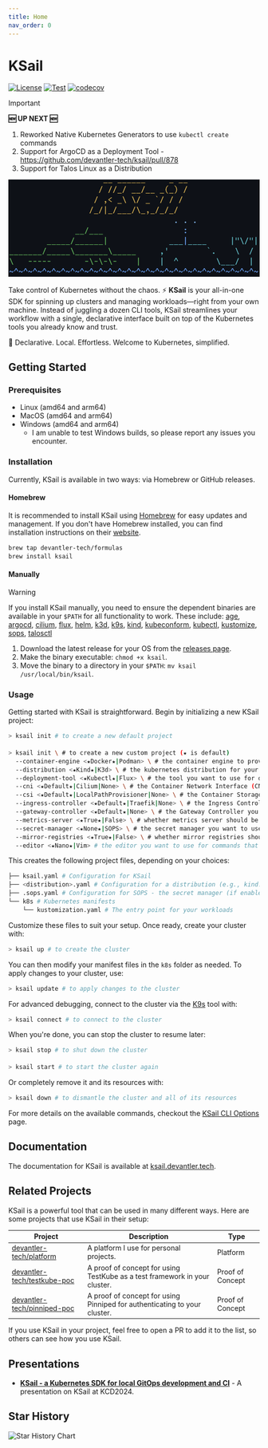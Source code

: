 ```yaml
---
title: Home
nav_order: 0
---
```


# KSail

[![License](https://img.shields.io/badge/License-Apache_2.0-blue.svg)](https://opensource.org/licenses/Apache-2.0)
[![Test](https://github.com/devantler-tech/ksail/actions/workflows/test.yaml/badge.svg?branch=main)](https://github.com/devantler-tech/ksail/actions/workflows/test.yaml)
[![codecov](https://codecov.io/gh/devantler-tech/ksail/graph/badge.svg?token=DNEO90PfNR)](https://codecov.io/gh/devantler-tech/ksail)

> [!IMPORTANT]
> **🆕 UP NEXT 🆕**
>
> 1. Reworked Native Kubernetes Generators to use `kubectl create` commands
> 2. Support for ArgoCD as a Deployment Tool - <https://github.com/devantler-tech/ksail/pull/878>
> 3. Support for Talos Linux as a Distribution

<picture align="center">
  <source media="(prefers-color-scheme: dark)" srcset="docs/images/ksail-cli-dark.png" style="width: 550px">
  <source media="(prefers-color-scheme: light)" srcset="docs/images/ksail-cli-light.png" style="width: 550px">
  <img alt="KSail CLI" src="docs/images/ksail-cli-dark.png" style="width: 550px">
</picture>

Take control of Kubernetes without the chaos. ⚡ **KSail** is your all-in-one SDK for spinning up clusters and managing workloads—right from your own machine. Instead of juggling a dozen CLI tools, KSail streamlines your workflow with a single, declarative interface built on top of the Kubernetes tools you already know and trust.

🌟 Declarative. Local. Effortless. Welcome to Kubernetes, simplified.

## Getting Started

### Prerequisites

- Linux (amd64 and arm64)
- MacOS (amd64 and arm64)
- Windows (amd64 and arm64)
  - I am unable to test Windows builds, so please report any issues you encounter.

### Installation

Currently, KSail is available in two ways: via Homebrew or GitHub releases.

#### Homebrew

It is recommended to install KSail using [Homebrew](https://brew.sh) for easy updates and management. If you don't have Homebrew installed, you can find installation instructions on their [website](https://brew.sh).

```sh
brew tap devantler-tech/formulas
brew install ksail
```

#### Manually

> [!WARNING]
> If you install KSail manually, you need to ensure the dependent binaries are available in your `$PATH` for all functionality to work. These include: [age](https://github.com/FiloSottile/age#installation), [argocd](https://argo-cd.readthedocs.io/en/stable/getting_started/#2-download-argo-cd-cli), [cilium](https://docs.cilium.io/en/stable/gettingstarted/k8s-install-default/#install-the-cilium-cli), [flux](https://fluxcd.io/flux/installation/#install-the-flux-cli), [helm](https://helm.sh/docs/intro/install/), [k3d](https://k3d.io/stable/#installation), [k9s](https://k9scli.io/topics/install/), [kind](https://kind.sigs.k8s.io/docs/user/quick-start/#installation), [kubeconform](https://github.com/yannh/kubeconform?tab=readme-ov-file#installation), [kubectl](https://kubernetes.io/docs/tasks/tools/#kubectl), [kustomize](https://kubectl.docs.kubernetes.io/installation/kustomize/binaries/), [sops](https://github.com/getsops/sops/releases), [talosctl](https://www.talos.dev/latest/talos-guides/install/talosctl/)

1. Download the latest release for your OS from the [releases page](https://github.com/devantler-tech/ksail/releases).
2. Make the binary executable: `chmod +x ksail`.
3. Move the binary to a directory in your `$PATH`: `mv ksail /usr/local/bin/ksail`.

### Usage

Getting started with KSail is straightforward. Begin by initializing a new KSail project:

```sh
> ksail init # to create a new default project

> ksail init \ # to create a new custom project (★ is default)
  --container-engine <★Docker★|Podman> \ # the container engine to provision your cluster in
  --distribution <★Kind★|K3d> \ # the kubernetes distribution for your cluster
  --deployment-tool <★Kubectl★|Flux> \ # the tool you want to use for declarative deployments
  --cni <★Default★|Cilium|None> \ # the Container Network Interface (CNI) you want pre-installed
  --csi <★Default★|LocalPathProvisioner|None> \ # the Container Storage Interface (CSI) you want pre-installed
  --ingress-controller <★Default★|Traefik|None> \ # the Ingress Controller you want pre-installed
  --gateway-controller <★Default★|None> \ # the Gateway Controller you want pre-installed
  --metrics-server <★True★|False> \ # whether metrics server should be pre-installed
  --secret-manager <★None★|SOPS> \ # the secret manager you want to use to manage secrets in Git
  --mirror-registries <★True★|False> \ # whether mirror registries should be set up or not
  --editor <★Nano★|Vim> # the editor you want to use for commands that require it
```

This creates the following project files, depending on your choices:

```sh
├── ksail.yaml # Configuration for KSail
├── <distribution>.yaml # Configuration for a distribution (e.g., kind.yaml, k3d.yaml)
├── .sops.yaml # Configuration for SOPS - the secret manager (if enabled)
└── k8s # Kubernetes manifests
    └── kustomization.yaml # The entry point for your workloads
```

Customize these files to suit your setup. Once ready, create your cluster with:

```sh
> ksail up # to create the cluster
```

You can then modify your manifest files in the `k8s` folder as needed. To apply changes to your cluster, use:

```sh
> ksail update # to apply changes to the cluster
```

For advanced debugging, connect to the cluster via the [K9s](https://k9scli.io) tool with:

```sh
> ksail connect # to connect to the cluster
```

When you're done, you can stop the cluster to resume later:

```sh
> ksail stop # to shut down the cluster

> ksail start # to start the cluster again
```

Or completely remove it and its resources with:

```sh
> ksail down # to dismantle the cluster and all of its resources
```

For more details on the available commands, checkout the [KSail CLI Options](https://ksail.devantler.tech/docs/configuration/cli-options.html) page.

## Documentation

The documentation for KSail is available at [ksail.devantler.tech](https://ksail.devantler.tech).

## Related Projects

KSail is a powerful tool that can be used in many different ways. Here are some projects that use KSail in their setup:

| Project                                                                       | Description                                                                | Type             |
| ----------------------------------------------------------------------------- | -------------------------------------------------------------------------- | ---------------- |
| [devantler-tech/platform](https://github.com/devantler-tech/platform)         | A platform I use for personal projects.                                    | Platform         |
| [devantler-tech/testkube-poc](https://github.com/devantler-tech/testkube-poc) | A proof of concept for using TestKube as a test framework in your cluster. | Proof of Concept |
| [devantler-tech/pinniped-poc](https://github.com/devantler-tech/pinniped-poc) | A proof of concept for using Pinniped for authenticating to your cluster.  | Proof of Concept |

If you use KSail in your project, feel free to open a PR to add it to the list, so others can see how you use KSail.

## Presentations

- **[KSail - a Kubernetes SDK for local GitOps development and CI](https://youtu.be/Q-Hfn_-B7p8?si=2Uec_kld--fNw3gm)** - A presentation on KSail at KCD2024.

## Star History

<picture>
  <source media="(prefers-color-scheme: dark)" srcset="https://api.star-history.com/svg?repos=devantler-tech/ksail&type=Date&theme=dark"/>
  <source media="(prefers-color-scheme: light)" srcset="https://api.star-history.com/svg?repos=devantler-tech/ksail&type=Date"/>
  <img alt="Star History Chart" src="https://api.star-history.com/svg?repos=devantler-tech/ksail&type=Date"/>
</picture>
